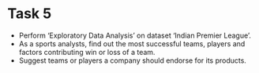 # Task 5
- Perform ‘Exploratory Data Analysis’ on dataset ‘Indian Premier League’.
- As a sports analysts, find out the most successful teams, players and factors
contributing win or loss of a team.
- Suggest teams or players a company should endorse for its products.

